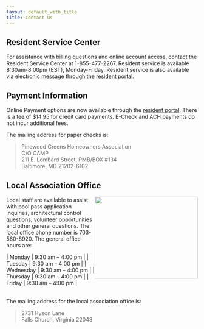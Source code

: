 ```yaml
---
layout: default_with_title
title: Contact Us
---
```


## Resident Service Center

For assistance with billing questions and online account access, contact the Resident Service Center at 1-855-477-2267.  Resident service is available 8:30am-8:00pm (EST), Monday-Friday.  Resident service is also available via electronic message through the [resident portal](http://www.ciranet.com/ResidentPortal). 

## Payment Information

Online Payment options are now available through the [resident portal](http://www.ciranet.com/ResidentPortal).  There is a fee of $14.95 for credit card payments.  E-Check and ACH payments do not incur additional fees.

The mailing address for paper checks is:

>Pinewood Greens Homeowners Association  
>C/O CAMP  
>211 E. Lombard Street, PMB/BOX #134  
>Baltimore, MD 21202-6102


## Local Association Office

<img alt="" longdesc="Office door" src="images/office_door.jpg" style="width: 271px; height: 215px; float: right;" />

Local staff are available to assist with pool pass application inquiries, architectural control questions, volunteer opportunities and other general questions.  The local office phone number is 703-560-8920.  The general office hours are:

| Monday | 9:30 am – 4:00 pm |
| Tuesday | 9:30 am – 4:00 pm |
| Wednesday | 9:30 am – 4:00 pm |
| Thursday | 9:30 am – 4:00 pm |
| Friday | 9:30 am – 4:00 pm |

<br>The mailing address for the local association office is:

>2731 Hyson Lane  
>Falls Church, Virginia 22043  



